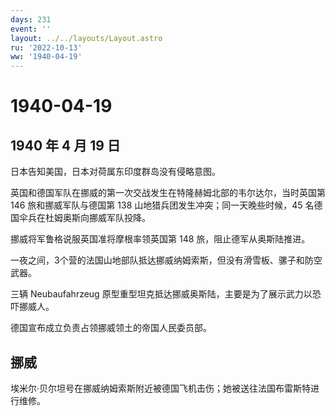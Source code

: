 ```yaml
---
days: 231
event: ''
layout: ../../layouts/Layout.astro
ru: '2022-10-13'
ww: '1940-04-19'
---
```


# 1940-04-19

## 1940 年 4 月 19 日

日本告知美国，日本对荷属东印度群岛没有侵略意图。

英国和德国军队在挪威的第一次交战发生在特隆赫姆北部的韦尔达尔，当时英国第
146 旅和挪威军队与德国第 138 山地猎兵团发生冲突；同一天晚些时候，45
名德国伞兵在杜姆奥斯向挪威军队投降。

挪威将军鲁格说服英国准将摩根率领英国第 148 旅，阻止德军从奥斯陆推进。

一夜之间，3个营的法国山地部队抵达挪威纳姆索斯，但没有滑雪板、骡子和防空武器。

三辆 Neubaufahrzeug
原型重型坦克抵达挪威奥斯陆，主要是为了展示武力以恐吓挪威人。

德国宣布成立负责占领挪威领土的帝国人民委员部。

## 挪威

埃米尔·贝尔坦号在挪威纳姆索斯附近被德国飞机击伤；她被送往法国布雷斯特进行维修。